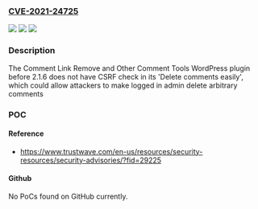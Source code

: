 ### [CVE-2021-24725](https://cve.mitre.org/cgi-bin/cvename.cgi?name=CVE-2021-24725)
![](https://img.shields.io/static/v1?label=Product&message=Comment%20Link%20Remove%20and%20Other%20Comment%20Tools&color=blue)
![](https://img.shields.io/static/v1?label=Version&message=2.1.6%3C%202.1.6%20&color=brighgreen)
![](https://img.shields.io/static/v1?label=Vulnerability&message=CWE-352%20Cross-Site%20Request%20Forgery%20(CSRF)&color=brighgreen)

### Description

The Comment Link Remove and Other Comment Tools WordPress plugin before 2.1.6 does not have CSRF check in its 'Delete comments easily', which could allow attackers to make logged in admin delete arbitrary comments

### POC

#### Reference
- https://www.trustwave.com/en-us/resources/security-resources/security-advisories/?fid=29225

#### Github
No PoCs found on GitHub currently.

